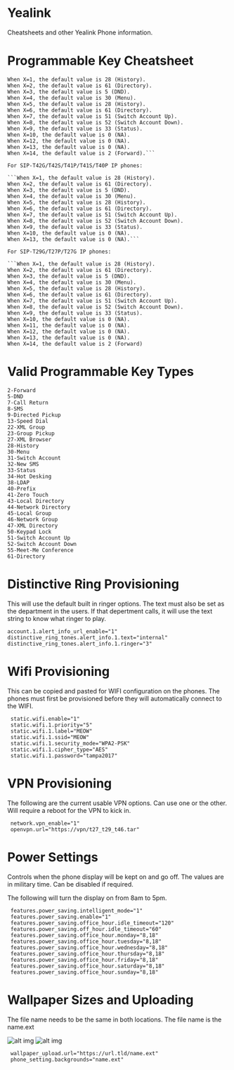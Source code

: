 # Yealink
Cheatsheets and other Yealink Phone information.

# Programmable Key Cheatsheet

```For SIP-T48G/T48S/T46G/T46S IP phones:
When X=1, the default value is 28 (History).
When X=2, the default value is 61 (Directory).
When X=3, the default value is 5 (DND).
When X=4, the default value is 30 (Menu).
When X=5, the default value is 28 (History).
When X=6, the default value is 61 (Directory).
When X=7, the default value is 51 (Switch Account Up).
When X=8, the default value is 52 (Switch Account Down).
When X=9, the default value is 33 (Status).
When X=10, the default value is 0 (NA).
When X=12, the default value is 0 (NA).
When X=13, the default value is 0 (NA).
When X=14, the default value is 2 (Forward).```

For SIP-T42G/T42S/T41P/T41S/T40P IP phones:

```When X=1, the default value is 28 (History).
When X=2, the default value is 61 (Directory).
When X=3, the default value is 5 (DND).
When X=4, the default value is 30 (Menu).
When X=5, the default value is 28 (History).
When X=6, the default value is 61 (Directory).
When X=7, the default value is 51 (Switch Account Up).
When X=8, the default value is 52 (Switch Account Down).
When X=9, the default value is 33 (Status).
When X=10, the default value is 0 (NA).
When X=13, the default value is 0 (NA).```

For SIP-T29G/T27P/T27G IP phones:

```When X=1, the default value is 28 (History).
When X=2, the default value is 61 (Directory).
When X=3, the default value is 5 (DND).
When X=4, the default value is 30 (Menu).
When X=5, the default value is 28 (History).
When X=6, the default value is 61 (Directory).
When X=7, the default value is 51 (Switch Account Up).
When X=8, the default value is 52 (Switch Account Down).
When X=9, the default value is 33 (Status).
When X=10, the default value is 0 (NA).
When X=11, the default value is 0 (NA).
When X=12, the default value is 0 (NA).
When X=13, the default value is 0 (NA).
When X=14, the default value is 2 (Forward)
```

# Valid Programmable Key Types
```0-NA   
2-Forward   
5-DND   
7-Call Return   
8-SMS   
9-Directed Pickup   
13-Speed Dial
22-XML Group   
23-Group Pickup   
27-XML Browser   
28-History   
30-Menu   
31-Switch Account   
32-New SMS
33-Status   
34-Hot Desking   
38-LDAP   
40-Prefix   
41-Zero Touch   
43-Local Directory   
44-Network Directory   
45-Local Group
46-Network Group   
47-XML Directory   
50-Keypad Lock   
51-Switch Account Up   
52-Switch Account Down   
55-Meet-Me Conference   
61-Directory
```

# Distinctive Ring Provisioning
This will use the default built in ringer options. The text must also be set as the department in the users. If that depertment calls, it will use the text string to know what ringer to play.

```
account.1.alert_info_url_enable="1"
distinctive_ring_tones.alert_info.1.text="internal"
distinctive_ring_tones.alert_info.1.ringer="3"
```

# Wifi Provisioning
This can be copied and pasted for WIFI configuration on the phones. The phones must first be provisioned before they will automatically connect to the WIFI.

```
 static.wifi.enable="1"
 static.wifi.1.priority="5"
 static.wifi.1.label="MEOW"
 static.wifi.1.ssid="MEOW"
 static.wifi.1.security_mode="WPA2-PSK"
 static.wifi.1.cipher_type="AES"
 static.wifi.1.password="tampa2017"
```

# VPN Provisioning
The following are the current usable VPN options. Can use one or the other. Will require a reboot for the VPN to kick in. 

```
 network.vpn_enable="1"
 openvpn.url="https://vpn/t27_t29_t46.tar"
 ```

# Power Settings
Controls when the phone display will be kept on and go off. The values are in military time. Can be disabled if required. 

The following will turn the display on from 8am to 5pm. 

```
 features.power_saving.intelligent_mode="1"
 features.power_saving.enable="1"
 features.power_saving.office_hour.idle_timeout="120"
 features.power_saving.off_hour.idle_timeout="60"
 features.power_saving.office_hour.monday="8,18"
 features.power_saving.office_hour.tuesday="8,18"
 features.power_saving.office_hour.wednesday="8,18"
 features.power_saving.office_hour.thursday="8,18"
 features.power_saving.office_hour.friday="8,18"
 features.power_saving.office_hour.saturday="8,18"
 features.power_saving.office_hour.sunday="8,18"
```

# Wallpaper Sizes and Uploading
 
 

The file name needs to be the same in both locations. The file name is the name.ext

![alt img](https://image.ibb.co/hGGnP7/222.png)
![alt img](https://image.ibb.co/gEmnP7/2222.png)

```
 wallpaper_upload.url="https://url.tld/name.ext"
 phone_setting.backgrounds="name.ext"
```
